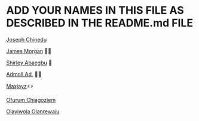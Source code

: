 # ADD YOUR NAMES IN THIS FILE AS DESCRIBED IN THE README.md FILE
[Joseph Chinedu](https://github.com/Josephchinedu)

[James Morgan](https://github.com/MorganJay) 🐱‍🏍

[Shirley Abaegbu](https://github.com/ShirleyRex) 🚀

[Admoll Ad.](https://github.com/Howdy-admoll) 🐱‍👤

[Maxjayz](https://github.com/Maxjayz)⚡⚡

[Ofurum Chiagoziem](https://github.com/ofurum)

[Olayiwola Olanrewaju](https://github.com/larrycoal)

